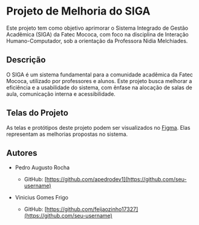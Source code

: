 # Projeto de Melhoria do SIGA

Este projeto tem como objetivo aprimorar o Sistema Integrado de Gestão Acadêmica (SIGA) da Fatec Mococa, com foco na disciplina de Interação Humano-Computador, sob a orientação da Professora Nidia Melchiades.

## Descrição

O SIGA é um sistema fundamental para a comunidade acadêmica da Fatec Mococa, utilizado por professores e alunos. Este projeto busca melhorar a eficiência e a usabilidade do sistema, com ênfase na alocação de salas de aula, comunicação interna e acessibilidade.

## Telas do Projeto

As telas e protótipos deste projeto podem ser visualizados no [Figma](<"https://www.figma.com/file/9k1TOI51gxlHTaOQOg9aJK/Gerenciamento-Escolar-(Community)?type=design&node-id=450-1159&mode=design&t=Q9gRtGPOHLl5sbmQ-0">). Elas representam as melhorias propostas no sistema.

## Autores

- Pedro Augusto Rocha

  - GitHub: [https://github.com/apedrodev1](https://github.com/seu-username)

- Vinicius Gomes Frigo
  - GitHub: [https://github.com/feijaozinho17327](https://github.com/seu-username)
